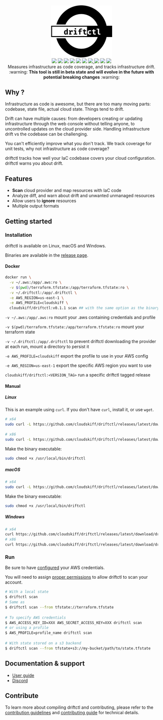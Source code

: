 <p align="center">
  <img width="201" src="assets/icon.svg" alt="Driftctl"><br>
  <img src="https://circleci.com/gh/cloudskiff/driftctl.svg?style=shield"/>
  <img src="https://goreportcard.com/badge/github.com/cloudskiff/driftctl"/>
  <img src="https://img.shields.io/github/license/cloudskiff/driftctl">
  <img src="https://img.shields.io/github/v/release/cloudskiff/driftctl">
  <img src="https://img.shields.io/github/go-mod/go-version/cloudskiff/driftctl">
  <img src="https://img.shields.io/github/downloads/cloudskiff/driftctl/total.svg"/>
  <a href="https://codecov.io/gh/cloudskiff/driftctl">
    <img src="https://codecov.io/gh/cloudskiff/driftctl/branch/main/graph/badge.svg?token=8C5R02G5S7"/>
  </a>
  <img src="https://img.shields.io/docker/pulls/cloudskiff/driftctl"/>
  <img src="https://img.shields.io/microbadger/layers/cloudskiff/driftctl"/>
  <img src="https://img.shields.io/docker/image-size/cloudskiff/driftctl"/>

<br>
  Measures infrastructure as code coverage, and tracks infrastructure drift.<br>
  :warning: <strong>This tool is still in beta state and will evolve in the future with potential breaking changes</strong> :warning:
</p>

## Why ?

Infrastructure as code is awesome, but there are too many moving parts: codebase, state file, actual cloud state. Things tend to drift.

Drift can have multiple causes: from developers creating or updating infrastructure through the web console without telling anyone, to uncontrolled updates on the cloud provider side. Handling infrastructure drift vs the codebase can be challenging.

You can't efficiently improve what you don't track. We track coverage for unit tests, why not infrastructure as code coverage?

driftctl tracks how well your IaC codebase covers your cloud configuration. driftctl warns you about drift.

## Features

- **Scan** cloud provider and map resources with IaC code
- Analyze diff, and warn about drift and unwanted unmanaged resources
- Allow users to **ignore** resources
- Multiple output formats

## Getting started

### Installation

driftctl is available on Linux, macOS and Windows.

Binaries are available in the [release page](https://github.com/cloudskiff/driftctl/releases).

#### Docker

```bash
docker run \
  -v ~/.aws:/app/.aws:ro \
  -v $(pwd)/terraform.tfstate:/app/terraform.tfstate:ro \
  -v ~/.driftctl:/app/.driftctl \
  -e AWS_REGION=us-east-1 \
  -e AWS_PROFILE=cloudskiff \
  cloudskiff/driftctl:v0.1.1 scan ## with the same option as the binary version
```

`-v ~/.aws:/app/.aws:ro` mount your .aws containing credentials and profile

`-v $(pwd)/terraform.tfstate:/app/terraform.tfstate:ro` mount your terraform state

`-v ~/.driftctl:/app/.driftctl` to prevent driftctl downloading the provider at each run, mount a directory to persist it

`-e AWS_PROFILE=cloudskiff` export the profile to use in your AWS config

`-e AWS_REGION=us-east-1` export the specific AWS region you want to use

`cloudskiff/driftctl:<VERSION_TAG>` run a specific driftctl tagged release

#### Manual

##### Linux

This is an example using `curl`. If you don't have `curl`, install it, or use `wget`.

```bash
# x64
sudo curl -L https://github.com/cloudskiff/driftctl/releases/latest/download/driftctl_linux_amd64 -o /usr/local/bin/driftctl

# x86
sudo curl -L https://github.com/cloudskiff/driftctl/releases/latest/download/driftctl_linux_386 -o /usr/local/bin/driftctl
```

Make the binary executable:

```bash
sudo chmod +x /usr/local/bin/driftctl
```

##### macOS

```bash
# x64
sudo curl -L https://github.com/cloudskiff/driftctl/releases/latest/download/driftctl_darwin_amd64 -o /usr/local/bin/driftctl
```

Make the binary executable:

```bash
sudo chmod +x /usr/local/bin/driftctl
```

##### Windows

```bash
# x64
curl https://github.com/cloudskiff/driftctl/releases/latest/download/driftctl_windows_amd64.exe -o driftctl.exe
# x86
curl https://github.com/cloudskiff/driftctl/releases/latest/download/driftctl_windows_386.exe -o driftctl.exe
```

### Run

Be sure to have [configured](https://docs.aws.amazon.com/cli/latest/userguide/cli-configure-files.html) your AWS credentials.

You will need to assign [proper permissions](doc/cmd/scan/supported_resources/aws.md#least-privileged-policy) to allow driftctl to scan your account.

```bash
# With a local state
$ driftctl scan
# Same as
$ driftctl scan --from tfstate://terraform.tfstate

# To specify AWS credentials
$ AWS_ACCESS_KEY_ID=XXX AWS_SECRET_ACCESS_KEY=XXX driftctl scan
# or using a profile
$ AWS_PROFILE=profile_name driftctl scan

# With state stored on a s3 backend
$ driftctl scan --from tfstate+s3://my-bucket/path/to/state.tfstate
```
## Documentation & support

- [User guide](doc/README.md)
- [Discord](https://discord.gg/eYGHUa75Q2)

## Contribute

To learn more about compiling driftctl and contributing, please refer to the [contribution guidelines](.github/CONTRIBUTING.md) and [contributing guide](doc/contributing/README.md) for technical details.
